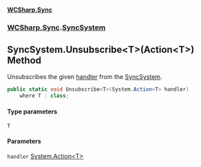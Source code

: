 #### [WCSharp\.Sync](README.md 'README')
### [WCSharp\.Sync](WCSharp.Sync.md 'WCSharp\.Sync').[SyncSystem](WCSharp.Sync.SyncSystem.md 'WCSharp\.Sync\.SyncSystem')

## SyncSystem\.Unsubscribe\<T\>\(Action\<T\>\) Method

Unsubscribes the given [handler](WCSharp.Sync.SyncSystem.Unsubscribe_T_(System.Action_T_).md#WCSharp.Sync.SyncSystem.Unsubscribe_T_(System.Action_T_).handler 'WCSharp\.Sync\.SyncSystem\.Unsubscribe\<T\>\(System\.Action\<T\>\)\.handler') from the [SyncSystem](WCSharp.Sync.SyncSystem.md 'WCSharp\.Sync\.SyncSystem')\.

```csharp
public static void Unsubscribe<T>(System.Action<T> handler)
    where T : class;
```
#### Type parameters

<a name='WCSharp.Sync.SyncSystem.Unsubscribe_T_(System.Action_T_).T'></a>

`T`
#### Parameters

<a name='WCSharp.Sync.SyncSystem.Unsubscribe_T_(System.Action_T_).handler'></a>

`handler` [System\.Action&lt;](https://learn.microsoft.com/en-us/dotnet/api/system.action-1 'System\.Action\`1')[T](WCSharp.Sync.SyncSystem.Unsubscribe_T_(System.Action_T_).md#WCSharp.Sync.SyncSystem.Unsubscribe_T_(System.Action_T_).T 'WCSharp\.Sync\.SyncSystem\.Unsubscribe\<T\>\(System\.Action\<T\>\)\.T')[&gt;](https://learn.microsoft.com/en-us/dotnet/api/system.action-1 'System\.Action\`1')